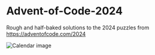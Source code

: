# Advent-of-Code-2024
Rough and half-baked solutions to the 2024 puzzles from https://adventofcode.com/2024

![Calendar image]([http://url/to/img.png](https://github.com/barrown/Advent-of-Code-2024/blob/main/Calendar.png))
